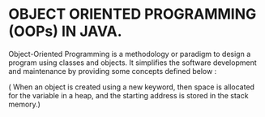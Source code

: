 <h1 >OBJECT ORIENTED PROGRAMMING (OOPs) IN JAVA. </h1>
<p align="left">

<a> <tr> Object-Oriented Programming </tr> is a methodology or paradigm to design a program using classes and objects. It simplifies the software development and maintenance by providing some concepts defined below : </a>

<p> ( When an object is created using a new keyword, then space is allocated for the variable in a heap, and the starting address is stored in the stack memory.) </p>
